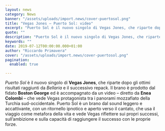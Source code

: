 ```yaml
---
layout: news
category: News
banner: "/assets/uploads/import.news/cover-puertosol.png"
title: "Vegas Jones – Puerto Sol: video"
excerpt: "Puerto Sol è il nuovo singolo di Vegas Jones, che riparte dopo gli ottimi risultati raggiunti da Bellaria e il successivo repack. Il brano è prodotto dal fidato Boston George ed è accompagnato da un video – diretto da Enea Colombi – che vede Vegas protagonista tra i panorami mozzafiato della Turchia sud-occidentale. Puerto Sol [&hellip"
quote: ""
description: "Puerto Sol è il nuovo singolo di Vegas Jones, che riparte dopo gli ottimi risultati raggiunti da Bellaria e il successivo repack. Il brano è prodotto dal fidato Boston George ed è accompagnato da un video – diretto da Enea Colombi – che vede Vegas protagonista tra i panorami mozzafiato della Turchia sud-occidentale. Puerto Sol [&hellip"
keywords: ""
date: 2019-07-12T00:00:00.000+01:00
author: "Riccardo Primavera"
cover: "/assets/uploads/import.news/cover-puertosol.png"
pagination:
  enabled: true

---
```


_Puerto Sol_ è il nuovo singolo di **Vegas Jones**, che riparte dopo gli ottimi risultati raggiunti da _Bellaria_ e il successivo repack. Il brano è prodotto dal fidato **Boston George** ed è accompagnato da un video – diretto da **Enea Colombi** – che vede Vegas protagonista tra i panorami mozzafiato della Turchia sud-occidentale. Puerto Sol è un brano dal sound leggero e accattivante, con un ritornello ipnotico e aperto verso il cantato, che usa il viaggio come metafora della vita e vede Vegas riflettere sui propri successi, sull’ambizione e sulla capacità di raggiungere il successo con le proprie forze.
